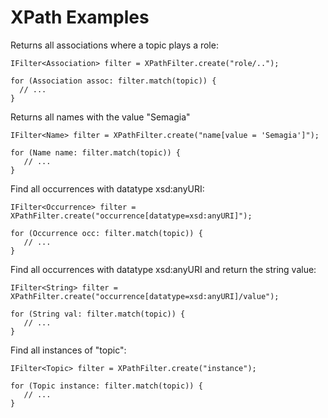 # XPath Examples #

Returns all associations where a topic plays a role:
```
IFilter<Association> filter = XPathFilter.create("role/..");

for (Association assoc: filter.match(topic)) {
  // ...
}
```


Returns all names with the value "Semagia"
```
IFilter<Name> filter = XPathFilter.create("name[value = 'Semagia']");

for (Name name: filter.match(topic)) {
   // ...
}
```

Find all occurrences with datatype xsd:anyURI:
```
IFilter<Occurrence> filter = XPathFilter.create("occurrence[datatype=xsd:anyURI]");

for (Occurrence occ: filter.match(topic)) {
   // ...
}
```

Find all occurrences with datatype xsd:anyURI and return the string value:
```
IFilter<String> filter = XPathFilter.create("occurrence[datatype=xsd:anyURI]/value");

for (String val: filter.match(topic)) {
   // ...
}
```


Find all instances of "topic":
```
IFilter<Topic> filter = XPathFilter.create("instance");

for (Topic instance: filter.match(topic)) {
   // ...
}
```